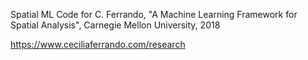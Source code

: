 Spatial ML
Code for C. Ferrando, "A Machine Learning Framework for Spatial Analysis", Carnegie Mellon University, 2018

https://www.ceciliaferrando.com/research


